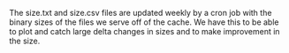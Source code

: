 The size.txt and size.csv files are updated weekly by a cron job with the
binary sizes of the files we serve off of the cache. We have this to be able to
plot and catch large delta changes in sizes and to make improvement in the size.
